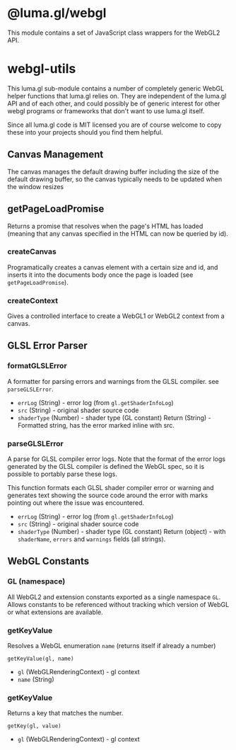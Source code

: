 # @luma.gl/webgl

This module contains a set of JavaScript class wrappers for the WebGL2 API.

# webgl-utils

This luma.gl sub-module contains a number of completely generic WebGL helper functions that luma.gl relies on. They are independent of the luma.gl API and of each other, and could possibly be of generic interest for other webgl programs or frameworks that don't want to use luma.gl itself.

Since all luma.gl code is MIT licensed you are of course welcome to copy these into your projects should you find them helpful.

## Canvas Management

The canvas manages the default drawing buffer including the size of the default drawing buffer, so the canvas typically needs to be updated when the window resizes

## getPageLoadPromise

Returns a promise that resolves when the page's HTML has loaded (meaning that any canvas specified in the HTML can now be queried by id).

### createCanvas

Programatically creates a canvas element with a certain size and id, and inserts it into the documents body once the page is loaded (see `getPageLoadPromise`).

### createContext

Gives a controlled interface to create a WebGL1 or WebGL2 context from a canvas.

## GLSL Error Parser

### formatGLSLError

A formatter for parsing errors and warnings from the GLSL compiler. see `parseGLSLError`.

- `errLog` (String) - error log (from `gl.getShaderInfoLog`)
- `src` (String) - original shader source code
- `shaderType` (Number) - shader type (GL constant)
  Return (String) - Formatted string, has the error marked inline with src.

### parseGLSLError

A parse for GLSL compiler error logs. Note that the format of the error logs generated by the GLSL compiler is defined the WebGL spec, so it is possible to portably parse these logs.

This function formats each GLSL shader compiler error or warning and generates text showing the source code around the error with marks pointing out where the issue was encountered.

- `errLog` (String) - error log (from `gl.getShaderInfoLog`)
- `src` (String) - original shader source code
- `shaderType` (Number) - shader type (GL constant)
  Return (object) - with `shaderName`, `errors` and `warnings` fields (all strings).

## WebGL Constants

### GL (namespace)

All WebGL2 and extension constants exported as a single namespace `GL`. Allows constants to be referenced without tracking which version of WebGL or what extensions are available.

### getKeyValue

Resolves a WebGL enumeration `name` (returns itself if already a number)

`getKeyValue(gl, name)`

- `gl` (WebGLRenderingContext) - gl context
- `name` (String)

### getKeyValue

Returns a key that matches the number.

`getKey(gl, value)`

- `gl` (WebGLRenderingContext) - gl context
